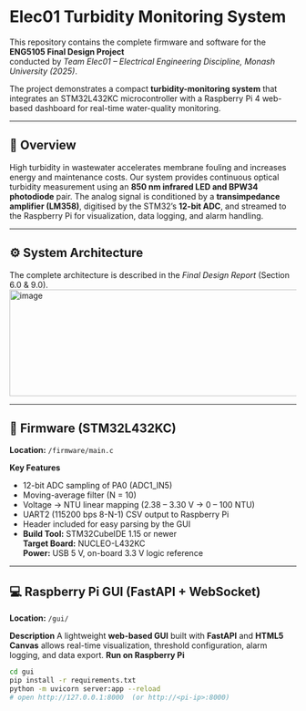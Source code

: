 # Elec01 Turbidity Monitoring System

This repository contains the complete firmware and software for the **ENG5105 Final Design Project**  
conducted by *Team Elec01 – Electrical Engineering Discipline, Monash University (2025)*.

The project demonstrates a compact **turbidity-monitoring system** that integrates an STM32L432KC
microcontroller with a Raspberry Pi 4 web-based dashboard for real-time water-quality monitoring.

---

## 🌊 Overview

High turbidity in wastewater accelerates membrane fouling and increases energy and maintenance costs.
Our system provides continuous optical turbidity measurement using an **850 nm infrared LED and BPW34
photodiode** pair. The analog signal is conditioned by a **transimpedance amplifier (LM358)**, digitised by
the STM32’s **12-bit ADC**, and streamed to the Raspberry Pi for visualization, data logging, and alarm handling.

---

## ⚙️ System Architecture
The complete architecture is described in the *Final Design Report* (Section 6.0 & 9.0).
<img width="637" height="187" alt="image" src="https://github.com/user-attachments/assets/3647ffd6-c0df-420d-af3f-710787d20d50" />

---

## 🧠 Firmware (STM32L432KC)

**Location:** `/firmware/main.c`

**Key Features**
- 12-bit ADC sampling of PA0 (ADC1_IN5)
- Moving-average filter (N = 10)
- Voltage → NTU linear mapping (2.38 – 3.30 V → 0 – 100 NTU)
- UART2 (115200 bps 8-N-1) CSV output to Raspberry Pi
- Header included for easy parsing by the GUI
- **Build Tool:** STM32CubeIDE 1.15 or newer  
**Target Board:** NUCLEO-L432KC  
**Power:** USB 5 V, on-board 3.3 V logic reference

---

## 💻 Raspberry Pi GUI (FastAPI + WebSocket)

**Location:** `/gui/`

**Description**
A lightweight **web-based GUI** built with **FastAPI** and **HTML5 Canvas** allows real-time visualization,
threshold configuration, alarm logging, and data export.
**Run on Raspberry Pi**
```bash
cd gui
pip install -r requirements.txt
python -m uvicorn server:app --reload
# open http://127.0.0.1:8000  (or http://<pi-ip>:8000)
